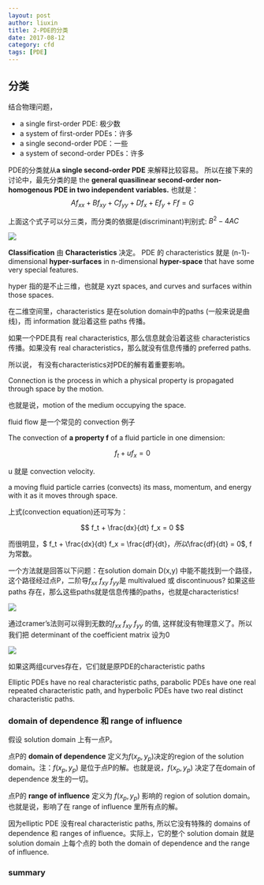 ```yaml
---
layout: post
author: liuxin
title: 2-PDE的分类
date: 2017-08-12
category: cfd
tags: [PDE]  
---
```


## 分类

结合物理问题，

* a single first-order PDE: 极少数
* a system of first-order PDEs：许多
* a single second-order PDE：一些
* a system of second-order PDEs：许多

PDE的分类就从**a single second-order PDE** 来解释比较容易。
所以在接下来的讨论中，最先分类的是 the **general quasilinear second-order non-homogenous PDE in two independent variables.**
也就是：$$ Af_{xx} + Bf_{xy} + Cf_{yy} + Df_x + Ef_y + Ff = G $$

上面这个式子可以分三类，而分类的依据是(discriminant)判别式: $B^2 - 4AC$

![][image-1]

**Classification** 由 **Characteristics** 决定。
PDE 的 characteristics 就是 (n-1)-dimensional **hyper-surfaces** in n-dimensional **hyper-space** that have some very special features.

hyper 指的是不止三维，也就是 xyzt spaces, and curves and surfaces within those spaces. 

在二维空间里，characteristics 是在solution domain中的paths (一般来说是曲线)，而 information 就沿着这些 paths 传播。

如果一个PDE具有 real characteristics, 那么信息就会沿着这些 characteristics 传播。如果没有 real characteristics，那么就没有信息传播的 preferred paths. 

所以说， 有没有characteristics对PDE的解有着重要影响。

Connection is the process in which a physical property is propagated through space by the motion.

也就是说，motion of the medium occupying the space.

fluid flow 是一个常见的 convection 例子

The convection of **a property f** of a fluid particle in one dimension:

$$f_t + u f_x = 0$$

u 就是 convection velocity.

a moving fluid particle carries (convects) its mass, momentum, and energy with it as it moves through space. 

上式(convection equation)还可写为：

$$ f_t + \frac{dx}{dt} f_x = 0  $$

而很明显，$ f_t + \frac{dx}{dt} f_x = \frac{df}{dt}$，所以$\frac{df}{dt} = 0$, f 为常数。

一个方法就是回答以下问题：在solution domain D(x,y) 中能不能找到一个路径，这个路径经过点P，二阶导$f_{xx}$ $f_{xy}$ $f_{yy}$是 multivalued 或 discontinuous? 如果这些paths 存在，那么这些paths就是信息传播的paths，也就是characteristics! 

![][image-2]

通过cramer’s法则可以得到无数的$f_{xx}$ $f_{xy}$ $f_{yy}$ 的值, 这样就没有物理意义了。所以我们把 determinant of the coefficient matrix 设为0

![][image-3]

如果这两组curves存在，它们就是原PDE的characteristic paths

Elliptic PDEs have no real characteristic paths, parabolic PDEs have one real repeated characteristic path, and hyperbolic PDEs have two real distinct characteristic paths. 

### domain of dependence 和 range of influence

假设 solution domain 上有一点P。

点P的 **domain of dependence** 定义为$f(x_p,y_p)$决定的region of the solution domain。注：$f(x_p,y_p)$ 是位于点P的解。也就是说，$f(x_p,y_p)$ 决定了在domain of dependence  发生的一切。

点P的 **range of influence** 定义为 $f(x_p,y_p)$ 影响的 region of solution domain。也就是说，影响了在 range of influence 里所有点的解。

因为elliptic PDE 没有real characteristic paths, 所以它没有特殊的 domains of dependence 和 ranges of influence。实际上，它的整个 solution domain  就是 solution domain 上每个点的 both the domain of dependence and the range of influence.

### summary

[image-1]:	http://wx3.sinaimg.cn/mw690/8db2c8cbly1fitx9punuyj20jd09l407.jpg
[image-2]:	http://wx1.sinaimg.cn/mw690/8db2c8cbly1fivqnv0n15j20hd0enwh0.jpg
[image-3]:	http://wx3.sinaimg.cn/mw690/8db2c8cbly1fiww7tu2wpj20iq0dpad4.jpg
